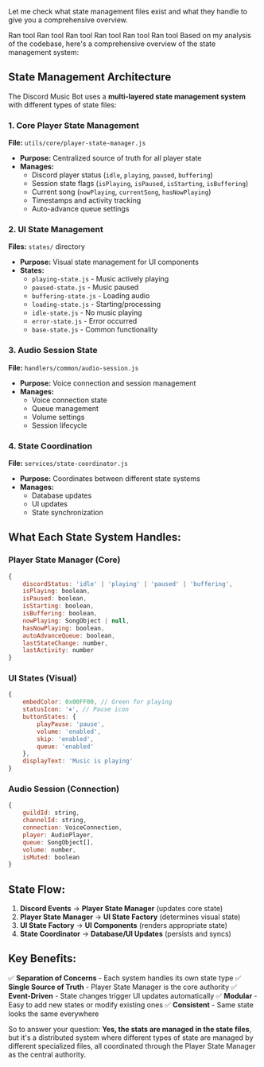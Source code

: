 Let me check what state management files exist and what they handle to give you a comprehensive overview.

Ran tool
Ran tool
Ran tool
Ran tool
Ran tool
Ran tool
Based on my analysis of the codebase, here's a comprehensive overview of the state management system:

## **State Management Architecture**

The Discord Music Bot uses a **multi-layered state management system** with different types of state files:

### **1. Core Player State Management**
**File:** `utils/core/player-state-manager.js`
- **Purpose:** Centralized source of truth for all player state
- **Manages:**
  - Discord player status (`idle`, `playing`, `paused`, `buffering`)
  - Session state flags (`isPlaying`, `isPaused`, `isStarting`, `isBuffering`)
  - Current song (`nowPlaying`, `currentSong`, `hasNowPlaying`)
  - Timestamps and activity tracking
  - Auto-advance queue settings

### **2. UI State Management**
**Files:** `states/` directory
- **Purpose:** Visual state management for UI components
- **States:**
  - `playing-state.js` - Music actively playing
  - `paused-state.js` - Music paused
  - `buffering-state.js` - Loading audio
  - `loading-state.js` - Starting/processing
  - `idle-state.js` - No music playing
  - `error-state.js` - Error occurred
  - `base-state.js` - Common functionality

### **3. Audio Session State**
**File:** `handlers/common/audio-session.js`
- **Purpose:** Voice connection and session management
- **Manages:**
  - Voice connection state
  - Queue management
  - Volume settings
  - Session lifecycle

### **4. State Coordination**
**File:** `services/state-coordinator.js`
- **Purpose:** Coordinates between different state systems
- **Manages:**
  - Database updates
  - UI updates
  - State synchronization

## **What Each State System Handles:**

### **Player State Manager** (Core)
```javascript
{
    discordStatus: 'idle' | 'playing' | 'paused' | 'buffering',
    isPlaying: boolean,
    isPaused: boolean,
    isStarting: boolean,
    isBuffering: boolean,
    nowPlaying: SongObject | null,
    hasNowPlaying: boolean,
    autoAdvanceQueue: boolean,
    lastStateChange: number,
    lastActivity: number
}
```

### **UI States** (Visual)
```javascript
{
    embedColor: 0x00FF00, // Green for playing
    statusIcon: '⏸', // Pause icon
    buttonStates: {
        playPause: 'pause',
        volume: 'enabled',
        skip: 'enabled',
        queue: 'enabled'
    },
    displayText: 'Music is playing'
}
```

### **Audio Session** (Connection)
```javascript
{
    guildId: string,
    channelId: string,
    connection: VoiceConnection,
    player: AudioPlayer,
    queue: SongObject[],
    volume: number,
    isMuted: boolean
}
```

## **State Flow:**

1. **Discord Events** → **Player State Manager** (updates core state)
2. **Player State Manager** → **UI State Factory** (determines visual state)
3. **UI State Factory** → **UI Components** (renders appropriate state)
4. **State Coordinator** → **Database/UI Updates** (persists and syncs)

## **Key Benefits:**

✅ **Separation of Concerns** - Each system handles its own state type
✅ **Single Source of Truth** - Player State Manager is the core authority
✅ **Event-Driven** - State changes trigger UI updates automatically
✅ **Modular** - Easy to add new states or modify existing ones
✅ **Consistent** - Same state looks the same everywhere

So to answer your question: **Yes, the stats are managed in the state files**, but it's a distributed system where different types of state are managed by different specialized files, all coordinated through the Player State Manager as the central authority.